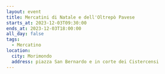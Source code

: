 ```yaml
---
layout: event
title: Mercatini di Natale e dell'Oltrepò Pavese
starts_at: 2023-12-03T09:30:00
ends_at: 2023-12-03T18:00:00
all_day: false
tags:
  - Mercatino
location:
  city: Morimondo
  address: piazza San Bernardo e in corte dei Cistercensi
---
```

